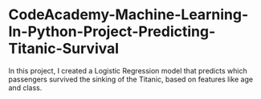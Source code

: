 # CodeAcademy-Machine-Learning-In-Python-Project-Predicting-Titanic-Survival
In this project, I created a Logistic Regression model that predicts which passengers survived the sinking of the Titanic, based on features like age and class.

